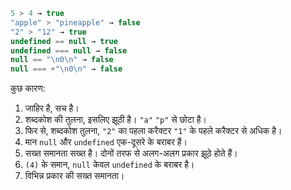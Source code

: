 
```js no-beautify
5 > 4 → true
"apple" > "pineapple" → false
"2" > "12" → true
undefined == null → true
undefined === null → false
null == "\n0\n" → false
null === +"\n0\n" → false
```
कुछ कारण:

1. जाहिर है, सच है।
2. शब्दकोश की तुलना, इसलिए झूठी है। `"a"` `"p"` से छोटा है।
3. फिर से, शब्दकोश तुलना, `"2"` का पहला करैक्टर `"1"` के पहले करैक्टर से अधिक है।
4. मान `null` और `undefined` एक-दूसरे के बराबर हैं।
5. सख्त समानता सख्त है। दोनों तरफ से अलग-अलग प्रकार झूठे होते हैं।
6. `(4)` के समान, `null` केवल `undefined` के बराबर है।
7. विभिन्न प्रकार की सख्त समानता।
